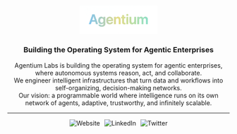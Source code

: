 <p align="center" float="left">
  <img alt="Agentium Labs Logo" src="https://github.com/Agentium-AI/.github/blob/main/logo/image.png" width="35%"/>
</p>

<h3 align="center">Building the Operating System for Agentic Enterprises</h3>

<p align="center">
  Agentium Labs is building the operating system for agentic enterprises, where autonomous systems reason, act, and collaborate.<br>
  We engineer intelligent infrastructures that turn data and workflows into self-organizing, decision-making networks.<br>
  Our vision: a programmable world where intelligence runs on its own network of agents, adaptive, trustworthy, and infinitely scalable.
</p>

---

<div align="center" style="display:flex;gap:10px;justify-content:center;">
  <a href="https://agentiumlabs.codes" target="_blank" style="text-decoration:none;">
    <img src="https://img.shields.io/badge/Website-Agentiumlabs.codes-111111?style=for-the-badge&logo=vercel&logoColor=white" alt="Website"/>
  </a>
  <a href="https://www.linkedin.com/company/agentium-labs/?viewAsMember=true" target="_blank" style="text-decoration:none;">
    <img src="https://img.shields.io/badge/LinkedIn-Agentium%20Labs-0077B5?style=for-the-badge&logo=linkedin&logoColor=white" alt="LinkedIn"/>
  </a>
  <a href="https://x.com/agentiumlabs" target="_blank" style="text-decoration:none;">
    <img src="https://img.shields.io/badge/X/Twitter-000000?style=for-the-badge&logo=x&logoColor=white" alt="Twitter"/>
  </a>
</div>
